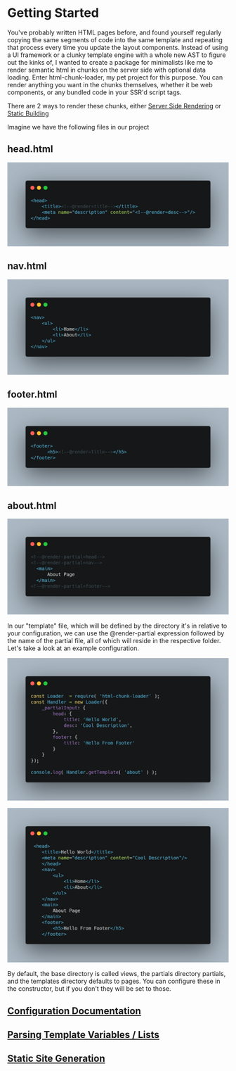 # Getting Started

You've probably written HTML pages before, and found yourself regularly copying the same segments of code into the same template and repeating that process every time you update the layout components. Instead of using a UI framework or a clunky template engine with a whole new AST to figure out the kinks of, I wanted to create a package for minimalists like me to render semantic html in chunks on the server side with optional data loading. Enter html-chunk-loader, my pet project for this purpose. You can render anything you want in the chunks themselves, whether it be web components, or any bundled code in your SSR'd script tags. 

There are 2 ways to render these chunks, either [Server Side Rendering](https://github.com/abschill/html-chunk-loader/blob/master/docs/render_lists.md) or [Static Building](https://github.com/abschill/html-chunk-loader/blob/master/docs/cli.md)


Imagine we have the following files in our project


## head.html

![](img/example/head_html.png)

## nav.html

![](img/example/nav_html.png)
## footer.html

![](img/example/footer_html.png)

## about.html

![](img/example/about_html.png)

In our "template" file, which will be defined by the directory it's in relative to your configuration, we can use the @render-partial expression followed by the name of the partial file, all of which will reside in the respective folder. Let's take a look at an example configuration.


![](img/example/simple_code.png)


![](img/example/about_html_render.png)


By default, the base directory is called views, the partials directory partials, and the templates directory defaults to pages. You can configure these in the constructor, but if you don't they will be set to those.


## [Configuration Documentation](https://github.com/abschill/html-chunk-loader/blob/master/docs/config.md)
## [Parsing Template Variables / Lists](https://github.com/abschill/html-chunk-loader/blob/master/docs/render_lists.md)

## [Static Site Generation](https://github.com/abschill/html-chunk-loader/blob/master/docs/cli.md)